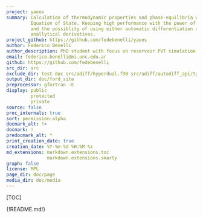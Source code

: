 ```yaml
---
project: yaeos
summary: Calculation of thermodynamic properties and phase-equilibria with
         Equation of State. Keeping high performance with the power of Fortran
         and the possiblity of using either automatic differentiation and
         anallytical derivatives.
project_github: https://github.com/fedebenelli/yaeos
author: Federico Benelli
author_description: PhD student with focus on reservoir PVT simulation.
email: federico.benelli@mi.unc.edu.ar
github: https://github.com/fedebenelli
src_dir: src
exclude_dir: test doc src/adiff/hyperdual.f90 src/adiff/autodiff_api/tapenade
output_dir: doc/ford_site
preprocessor: gfortran -E
display: public
         protected
         private
source: false
proc_internals: true
sort: permission-alpha
docmark_alt: !>
docmark: !
predocmark_alt: *
print_creation_date: true
creation_date: %Y-%m-%d %H:%M %z
md_extensions: markdown.extensions.toc
               markdown.extensions.smarty
graph: false
license: MPL
page_dir: doc/page
media_dir: doc/media
---
```


[TOC]

{!README.md!}
